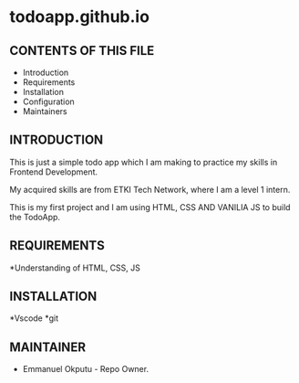 # todoapp.github.io

CONTENTS OF THIS FILE
---------------------

 * Introduction
 * Requirements
 * Installation
 * Configuration
 * Maintainers


INTRODUCTION
------------

This is just a simple todo app 
which I am making to practice 
my skills in Frontend Development. 

My acquired skills are from ETKI 
Tech Network, where I am a level 
1 intern.

This is my first project and 
I am using HTML, CSS AND VANILIA 
JS to build the TodoApp.


REQUIREMENTS
------------

*Understanding of HTML, CSS, JS


INSTALLATION
------------

*Vscode
*git


MAINTAINER
-----------

* Emmanuel Okputu - Repo Owner.
